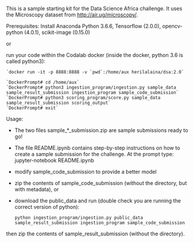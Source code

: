 This is a sample starting kit for the Data Science Africa challenge.
It uses the Microscopy dataset from http://air.ug/microscopy/.

Prerequisites:
Install Anaconda Python 3.6.6, Tensorflow (2.0.0), opencv-python (4.0.1), scikit-image (0.15.0)

or

run your code within the Codalab docker (inside the docker, python 3.6 is called python3):

	`docker run -it -p 8888:8888 -v `pwd`:/home/aux herilalaina/dsa:2.0`

	`DockerPrompt# cd /home/aux`
	`DockerPrompt# python3 ingestion_program/ingestion.py sample_data sample_result_submission ingestion_program sample_code_submission`
	`DockerPrompt# python3 scoring_program/score.py sample_data sample_result_submission scoring_output`
	`DockerPrompt# exit`



Usage:
- The two files sample_*_submission.zip are sample submissions ready to go!

- The file README.ipynb contains step-by-step instructions on how to create a sample submission for the challenge.
At the prompt type:
jupyter-notebook README.ipynb

- modify sample_code_submission to provide a better model

- zip the contents of sample_code_submission (without the directory, but with metadata), or

- download the public_data and run (double check you are running the correct version of python):

  `python ingestion_program/ingestion.py public_data sample_result_submission ingestion_program sample_code_submission`

then zip the contents of sample_result_submission (without the directory).

